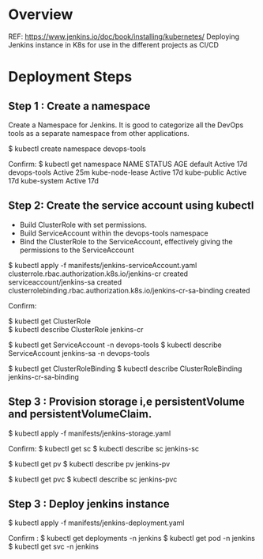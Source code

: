 # Overview
REF: https://www.jenkins.io/doc/book/installing/kubernetes/
Deploying Jenkins instance in K8s for use in the different projects as CI/CD

# Deployment Steps
## Step 1 : Create a namespace
  Create a Namespace for Jenkins. It is good to categorize all the DevOps tools as a separate namespace from other applications.
  
  $ kubectl create namespace devops-tools

Confirm:
 $ kubectl get namespace
NAME              STATUS   AGE
default           Active   17d
devops-tools      Active   25m
kube-node-lease   Active   17d
kube-public       Active   17d
kube-system       Active   17d

## Step 2: Create the service account using kubectl
- Build ClusterRole with set permissions.
- Build ServiceAccount within the devops-tools namespace
- Bind the ClusterRole to the ServiceAccount, effectively giving the permissions to the ServiceAccount

 $ kubectl apply -f manifests/jenkins-serviceAccount.yaml
clusterrole.rbac.authorization.k8s.io/jenkins-cr created
serviceaccount/jenkins-sa created
clusterrolebinding.rbac.authorization.k8s.io/jenkins-cr-sa-binding created

 Confirm:

  $ kubectl get ClusterRole      
  $ kubectl describe ClusterRole jenkins-cr

  $ kubectl get ServiceAccount -n devops-tools
  $ kubectl describe ServiceAccount jenkins-sa -n devops-tools

  $ kubectl get ClusterRoleBinding
  $ kubectl describe ClusterRoleBinding jenkins-cr-sa-binding

## Step 3 : Provision storage i,e persistentVolume and persistentVolumeClaim.
  $ kubectl apply -f manifests/jenkins-storage.yaml

Confirm:
  $ kubectl get sc
  $ kubectl describe sc jenkins-sc

  $ kubectl get pv
  $ kubectl describe pv jenkins-pv

  $ kubectl get pvc
  $ kubectl describe sc jenkins-pvc

## Step 3 : Deploy jenkins instance
  $ kubectl apply -f manifests/jenkins-deployment.yaml

Confirm : 
  $ kubectl get deployments -n jenkins
  $ kubectl get pod -n jenkins
  $ kubectl get svc -n jenkins
